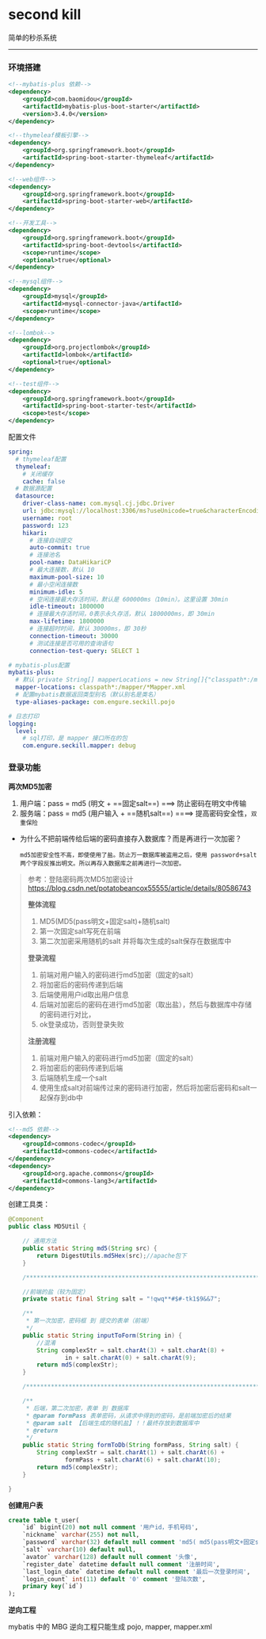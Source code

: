 # second kill
简单的秒杀系统



---



### 环境搭建

```xml
<!--mybatis-plus 依赖-->
<dependency>
    <groupId>com.baomidou</groupId>
    <artifactId>mybatis-plus-boot-starter</artifactId>
    <version>3.4.0</version>
</dependency>

<!--thymeleaf模板引擎-->
<dependency>
    <groupId>org.springframework.boot</groupId>
    <artifactId>spring-boot-starter-thymeleaf</artifactId>
</dependency>

<!--web组件-->
<dependency>
    <groupId>org.springframework.boot</groupId>
    <artifactId>spring-boot-starter-web</artifactId>
</dependency>

<!--开发工具-->
<dependency>
    <groupId>org.springframework.boot</groupId>
    <artifactId>spring-boot-devtools</artifactId>
    <scope>runtime</scope>
    <optional>true</optional>
</dependency>

<!--mysql组件-->
<dependency>
    <groupId>mysql</groupId>
    <artifactId>mysql-connector-java</artifactId>
    <scope>runtime</scope>
</dependency>

<!--lombok-->
<dependency>
    <groupId>org.projectlombok</groupId>
    <artifactId>lombok</artifactId>
    <optional>true</optional>
</dependency>

<!--test组件-->
<dependency>
    <groupId>org.springframework.boot</groupId>
    <artifactId>spring-boot-starter-test</artifactId>
    <scope>test</scope>
</dependency>
```

配置文件

```yaml
spring:
  # thymeleaf配置
  thymeleaf:
    # 关闭缓存
    cache: false
  # 数据源配置
  datasource:
    driver-class-name: com.mysql.cj.jdbc.Driver
    url: jdbc:mysql://localhost:3306/ms?useUnicode=true&characterEncoding=UTF-8&serverTimeZone=Asia/Shanghai
    username: root
    password: 123
    hikari:
      # 连接自动提交
      auto-commit: true
      # 连接池名
      pool-name: DataHikariCP
      # 最大连接数，默认 10
      maximum-pool-size: 10
      # 最小空闲连接数
      minimum-idle: 5
      # 空闲连接最大存活时间，默认是 600000ms（10min）。这里设置 30min
      idle-timeout: 1800000
      # 连接最大存活时间，0表示永久存活，默认 1800000ms，即 30min
      max-lifetime: 1800000
      # 连接超时时间，默认 30000ms，即 30秒
      connection-timeout: 30000
      # 测试连接是否可用的查询语句
      connection-test-query: SELECT 1

# mybatis-plus配置
mybatis-plus:
  # 默认 private String[] mapperLocations = new String[]{"classpath*:/mapper/**/*.xml"};
  mapper-locations: classpath*:/mapper/*Mapper.xml
  # 配置mybatis数据返回类型别名（默认别名是类名）
  type-aliases-package: com.engure.seckill.pojo

# 日志打印
logging:
  level:
    # sql打印，是 mapper 接口所在的包
    com.engure.seckill.mapper: debug
```



### 登录功能



**两次MD5加密**

1. 用户端：pass = md5 (明文 + ==固定salt==)            ===>      防止密码在明文中传输
2. 服务端：pass = md5 (用户输入 + ==随机salt==)    ====>    提高密码安全性，`双重保险`



- 为什么不把前端传给后端的密码直接存入数据库？而是再进行一次加密？

  `md5加密安全性不高，即使使用了盐。防止万一数据库被盗用之后，使用 password+salt 两个字段反推出明文。所以再存入数据库之前再进行一次加密。`



> 参考：登陆密码两次MD5加密设计 https://blog.csdn.net/potatobeancox55555/article/details/80586743
>
> **整体流程**
>
> 1. MD5(MD5(pass明文+固定salt)+随机salt)
> 2. 第一次固定salt写死在前端
> 3. 第二次加密采用随机的salt 并将每次生成的salt保存在数据库中
>
> **登录流程**
>
> 1. 前端对用户输入的密码进行md5加密（固定的salt）
> 2. 将加密后的密码传递到后端
> 3. 后端使用用户id取出用户信息
> 4. 后端对加密后的密码在进行md5加密（取出盐），然后与数据库中存储的密码进行对比，
> 5. ok登录成功，否则登录失败
>
> **注册流程**
>
> 1. 前端对用户输入的密码进行md5加密（固定的salt）
> 2. 将加密后的密码传递到后端
> 3. 后端随机生成一个salt
> 4. 使用生成salt对前端传过来的密码进行加密，然后将加密后密码和salt一起保存到db中



引入依赖：

```xml
<!--md5 依赖-->
<dependency>
    <groupId>commons-codec</groupId>
    <artifactId>commons-codec</artifactId>
</dependency>
<dependency>
    <groupId>org.apache.commons</groupId>
    <artifactId>commons-lang3</artifactId>
</dependency>
```

创建工具类：

```java
@Component
public class MD5Util {

    // 通用方法
    public static String md5(String src) {
        return DigestUtils.md5Hex(src);//apache包下
    }

    /*************************************************************************************/

    //前端的盐（较为固定）
    private static final String salt = "!qwq**#$#-tk1$9&&7";

    /**
     * 第一次加密，密码框 到 提交的表单（前端）
     */
    public static String inputToForm(String in) {
        //混淆
        String complexStr = salt.charAt(3) + salt.charAt(8) +
                in + salt.charAt(0) + salt.charAt(9);
        return md5(complexStr);
    }

    /*************************************************************************************/

    /**
     * 后端，第二次加密，表单 到 数据库
     * @param formPass 表单密码，从请求中得到的密码，是前端加密后的结果
     * @param salt 【后端生成的随机盐】！！最终存放到数据库中
     * @return
     */
    public static String formToDb(String formPass, String salt) {
        String complexStr = salt.charAt(1) + salt.charAt(6) +
                formPass + salt.charAt(6) + salt.charAt(10);
        return md5(complexStr);
    }

}
```



**创建用户表**

```sql
create table t_user(
	`id` bigint(20) not null comment '用户id，手机号码',
	`nickname` varchar(255) not null,
	`password` varchar(32) default null comment 'md5( md5(pass明文+固定salt) + salt )',
	`salt` varchar(10) default null,
	`avator` varchar(128) default null comment '头像',
	`register_date` datetime default null comment '注册时间',
	`last_login_date` datetime default null comment '最后一次登录时间',
	`login_count` int(11) default '0' comment '登陆次数',
	primary key(`id`)
);
```



**逆向工程**

mybatis 中的 MBG 逆向工程只能生成 pojo, mapper, mapper.xml











